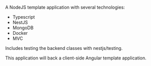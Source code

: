 A NodeJS template application with several technologies:
* Typescript
* NestJS
* MongoDB
* Docker
* MVC

Includes testing the backend classes with nestjs/testing.

This application will back a client-side Angular template application.
